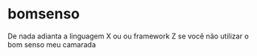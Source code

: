 # bomsenso

De nada adianta a linguagem X ou ou framework Z se você não utilizar o bom senso meu camarada
